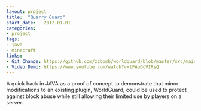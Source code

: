 ```yaml
---
layout: project
title:  "Quarry Guard"
start_date:   2012-01-01
categories:
- project
tags:
- java
- minecraft
links:
- Git Change: https://github.com/zzbomb/worldguard/blob/master/src/main/java/com/sk89q/worldguard/bukkit/WorldGuardBlockListener.java
- Video Demo: https://www.youtube.com/watch?v=tFAuGcVIRsQ
---
```

A quick hack in JAVA as a proof of concept to demonstrate that minor modifications to an existing plugin, WorldGuard, could be used to protect against block abuse while still allowing their limited use by players on a server.
